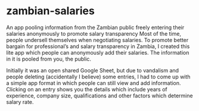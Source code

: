 # zambian-salaries
An app pooling information from the Zambian public freely entering their salaries anonymously to promote salary transparency 
Most of the time, people undersell themselves when negotiating salaries. To promote better bargain for professional’s and salary transparency in Zambia, I created this lite app which people can anonymously add their salaries. The information in it is pooled from you, the public.

Initially it was an open shared Google Sheet, but due to vandalism and people deleting (accidentally I believe) some entries, I had to come up with a simple app format in which people can still view and add information. Clicking on an entry shows you the details which include years of experience, company size, qualifications and other factors which determine salary rate.
